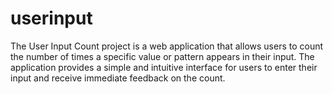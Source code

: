 # userinput
The User Input Count project is a web application that allows users to count the number of times a specific value or pattern appears in their input. The application provides a simple and intuitive interface for users to enter their input and receive immediate feedback on the count.
